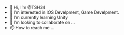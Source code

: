 - 👋 Hi, I’m @TSH34
- 👀 I’m interested in IOS Develpment, Game Develpment.
- 🌱 I’m currently learning Unity 
- 💞️ I’m looking to collaborate on ...
- 📫 How to reach me ...

<!---
TSH34/TSH34 is a ✨ special ✨ repository because its `README.md` (this file) appears on your GitHub profile.
You can click the Preview link to take a look at your changes.
--->
